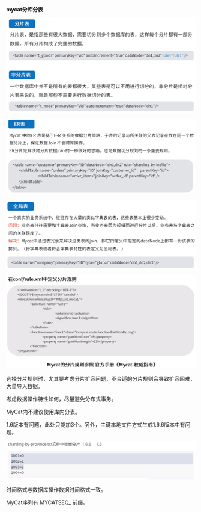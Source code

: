 **mycat分库分表**



![](表分类1.png)



![](表分类2.png)



![](表分类3.png)



![](分片规则定义.png)



选择分片规则时，尤其要考虑分片扩容问题，不合适的分片规则会导致扩容困难，大量导入数据。

考虑数据操作特性如何，尽量避免分布式事务。

MyCat内不建议使用库内分表。



1.6版本有问题，此处只能加3个。另外，主键本地文件方式生成1.6.6版本中有问题。

![](问题.png)



时间格式与数据库操作数据时间格式一致。

MyCat序列有 MYCATSEQ_ 前缀。